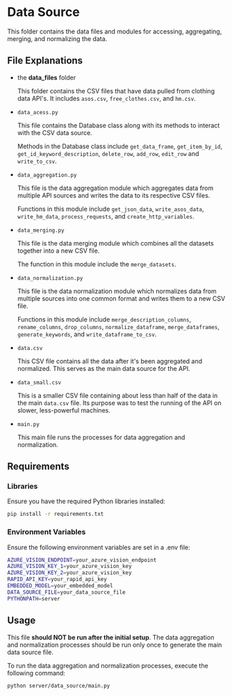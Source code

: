 # Data Source 
This folder contains the data files and modules for accessing, aggregating, merging, and normalizing the data.

## File Explanations
- the **data_files** folder
    
    This folder contains the CSV files that have data pulled from clothing data API's. It includes `asos.csv`, `free_clothes.csv`, and `hm.csv`. 

- ```data_acess.py```

    This file contains the Database class along with its methods to interact with the CSV data source. 
   
    Methods in the Database class include `get_data_frame`, `get_item_by_id`, ` get_id_keyword_description`, `delete_row`, `add_row`, `edit_row` and `write_to_csv`.

- ```data_aggregation.py```

    This file is the data aggregation module which aggregates data from multiple API sources and writes the data to its respective CSV files. 

    Functions in this module include `get_json_data`, `write_asos_data`, `write_hm_data`, `process_requests`, and `create_http_variables`.

- ```data_merging.py```

    This file is the data merging module which combines all the datasets together into a new CSV file. 

    The function in this module include the `merge_datasets`.

- ```data_normalization.py```

    This file is the data normalization module which normalizes data from multiple sources into one common format and writes them to a new CSV file.

    Functions in this module include `merge_description_columns`, `rename_columns`, `drop_columns`, `normalize_dataframe`, `merge_dataframes`, `generate_keywords`, and `write_dataframe_to_csv`.

- ```data.csv```

    This CSV file contains all the data after it's been aggregated and normalized. This serves as the main data source for the API. 

- ```data_small.csv```

    This is a smaller CSV file containing about less than half of the data in the main `data.csv` file. Its purpose was to test the running of the API on slower, less-powerful machines.

- ```main.py```

    This main file runs the processes for data aggregation and normalization.


## Requirements

### Libraries
Ensure you have the required Python libraries installed:
```sh
pip install -r requirements.txt
```

### Environment Variables
Ensure the following environment variables are set in a .env file:
```sh
AZURE_VISION_ENDPOINT=your_azure_vision_endpoint
AZURE_VISION_KEY_1=your_azure_vision_key
AZURE_VISION_KEY_2=your_azure_vision_key
RAPID_API_KEY=your_rapid_api_key
EMBEDDED_MODEL=your_embedded_model
DATA_SOURCE_FILE=your_data_source_file
PYTHONPATH=server
```

## Usage
This file <b>should NOT be run after the initial setup</b>. The data aggregation and normalization processes should be run only once to generate the main data source file.

To run the data aggregation and normalization processes, execute the following command:
```sh
python server/data_source/main.py
```
